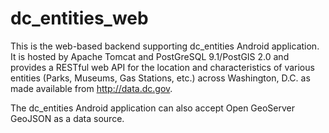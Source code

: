 dc_entities_web
===============

This is the web-based backend supporting dc_entities Android application. It is hosted by Apache Tomcat and PostGreSQL 9.1/PostGIS 2.0 and provides a RESTful web API for the location and characteristics of various entities (Parks, Museums, Gas Stations, etc.) across Washington, D.C. as made available from http://data.dc.gov.   

The dc_entities Android application can also accept Open GeoServer GeoJSON as a data source.
